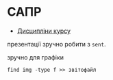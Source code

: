 # САПР

* [Дисципліни курсу](roadmap.md)

презентації зручно робити з `sent`.

зручно для графіки
```
find img -type f >> звітофайл
```
